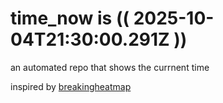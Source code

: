 # time_now is (( 2025-10-04T21:30:00.291Z ))

an automated repo that shows the currnent time

inspired by [breakingheatmap](https://github.com/breakingheatmap/breakingheatmap)